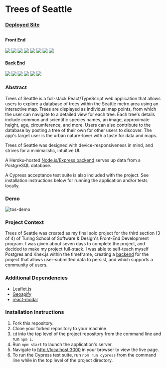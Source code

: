 # Trees of Seattle

### [Deployed Site](https://trees-of-seattle.netlify.app/)

##

#### Front End
<p align="left">
  <img src="https://img.shields.io/badge/TypeScript-007ACC?style=for-the-badge&logo=typescript&logoColor=white" />
  <img src="https://img.shields.io/badge/React-20232A?style=for-the-badge&logo=react&logoColor=61DAFB" />
  <img src="https://img.shields.io/badge/Sass-CC6699?style=for-the-badge&logo=sass&logoColor=white" />
  <img src="https://img.shields.io/badge/React_Router-CA4245?style=for-the-badge&logo=react-router&logoColor=white" />
  <img src="https://img.shields.io/badge/Cypress.io-6e3596?style=for-the-badge&logo=cypress" />
  <img src="https://img.shields.io/badge/HTML5-E34F26?style=for-the-badge&logo=html5&logoColor=white" />
  <img src="https://img.shields.io/badge/Netlify-00C7B7?style=for-the-badge&logo=netlify&logoColor=white" />
  <img src="https://img.shields.io/badge/Figma-F24E1E?style=for-the-badge&logo=figma&logoColor=white" />
</p>

#### [Back End](https://github.com/sam-rice/trees-of-seattle-server)
<p align="left">
  <img src="https://img.shields.io/badge/JavaScript-F7DF1E?style=for-the-badge&logo=javascript&logoColor=black" />
  <img src="https://img.shields.io/badge/Node.js-43853D?style=for-the-badge&logo=node.js&logoColor=white" />
  <img src="https://img.shields.io/badge/Express.js-404D59?style=for-the-badge&logo=express" />
  <img src="https://img.shields.io/badge/Knex.js-E34F26?style=for-the-badge" />
  <img src="https://img.shields.io/badge/PostgreSQL-316192?style=for-the-badge&logo=postgresql&logoColor=white" />
  <img src="https://img.shields.io/badge/Heroku-430098?style=for-the-badge&logo=heroku&logoColor=white" />
</p>

### Abstract

Trees of Seattle is a full-stack React/TypeScript web application that allows users to explore a database of trees within the Seattle metro area using an interactive map. Trees are displayed as individual map points, from which the user can navigate to a detailed view for each tree. Each tree's details include common and scientific species names, an image, approximate height, age, circumference, and more. Users can also contribute to the database by posting a tree of their own for other users to discover. The app's target user is the urban nature-lover with a taste for data and maps.

Trees of Seattle was designed with device-responsiveness in mind, and strives for a minimalistic, intuitive UI.

A Heroku-hosted [Node.js/Express backend](https://github.com/sam-rice/trees-of-seattle-server) serves up data from a PostgreSQL database. 

A Cypress acceptance test suite is also included with the project. See installation instructions below for running the application and/or tests locally.

### Demo

![tos-demo](https://user-images.githubusercontent.com/108169988/212793621-5a54a02b-c8b6-42cf-90ac-d678f374098f.gif)

### Project Context

Trees of Seattle was created as my final solo project for the third section (3 of 4) of Turing School of Software & Design's Front-End Development program. I was given about seven days to complete the project, and decided to make my project full-stack. I was able to self-teach myself Postgres and Knex.js within the timeframe, creating a [backend](https://github.com/sam-rice/trees-of-seattle-server) for the project that allows user-submitted data to persist, and which supports a community of users.

### Additional Dependencies

- [Leaflet.js](https://leafletjs.com/)
- [Geoapify](https://www.geoapify.com/)
- [react-modal](https://www.npmjs.com/package/react-modal)

### Installation Instructions

1. Fork this repository.
2. Clone your forked repository to your machine.
3. `cd` into the top level of the project repository from the command line and run `npm i`.
4. Run `npm start` to launch the application's server.
5. Navigate to [http://localhost:3000](http://localhost:3000) in your browser to view the live page.
6. To run the Cypress test suite, run `npm run cypress` from the command line while in the top level of the project directory.
